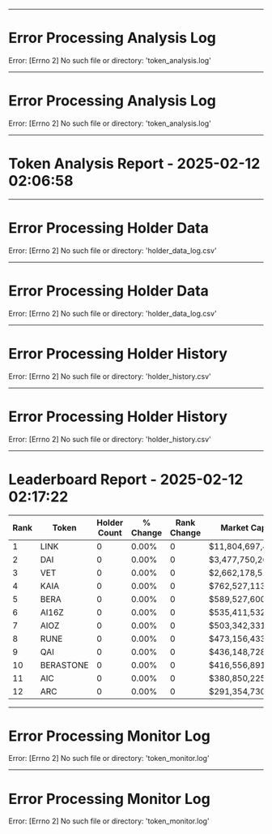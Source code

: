 

---


# Error Processing Analysis Log

Error: [Errno 2] No such file or directory: 'token_analysis.log'


---


# Error Processing Analysis Log

Error: [Errno 2] No such file or directory: 'token_analysis.log'


---


# Token Analysis Report - 2025-02-12 02:06:58



---


# Error Processing Holder Data

Error: [Errno 2] No such file or directory: 'holder_data_log.csv'


---


# Error Processing Holder Data

Error: [Errno 2] No such file or directory: 'holder_data_log.csv'


---


# Error Processing Holder History

Error: [Errno 2] No such file or directory: 'holder_history.csv'


---


# Error Processing Holder History

Error: [Errno 2] No such file or directory: 'holder_history.csv'


---


# Leaderboard Report - 2025-02-12 02:17:22

| Rank | Token | Holder Count | % Change | Rank Change | Market Cap |
|------|-------|--------------|----------|-------------|------------|
| 1 | LINK | 0 | 0.00% | 0 | $11,804,697,489 |
| 2 | DAI | 0 | 0.00% | 0 | $3,477,750,263 |
| 3 | VET | 0 | 0.00% | 0 | $2,662,178,515 |
| 4 | KAIA | 0 | 0.00% | 0 | $762,527,113 |
| 5 | BERA | 0 | 0.00% | 0 | $589,527,600 |
| 6 | AI16Z | 0 | 0.00% | 0 | $535,411,532 |
| 7 | AIOZ | 0 | 0.00% | 0 | $503,342,331 |
| 8 | RUNE | 0 | 0.00% | 0 | $473,156,433 |
| 9 | QAI | 0 | 0.00% | 0 | $436,148,728 |
| 10 | BERASTONE | 0 | 0.00% | 0 | $416,556,891 |
| 11 | AIC | 0 | 0.00% | 0 | $380,850,225 |
| 12 | ARC | 0 | 0.00% | 0 | $291,354,730 |

---


# Error Processing Monitor Log

Error: [Errno 2] No such file or directory: 'token_monitor.log'


---


# Error Processing Monitor Log

Error: [Errno 2] No such file or directory: 'token_monitor.log'
